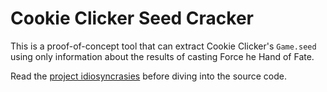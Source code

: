 Cookie Clicker Seed Cracker
===========================

This is a proof-of-concept tool
that can extract Cookie Clicker's `Game.seed`
using only information about the results of casting Force he Hand of Fate.

Read the [project idiosyncrasies](idiosyncrasies.md)
before diving into the source code.
